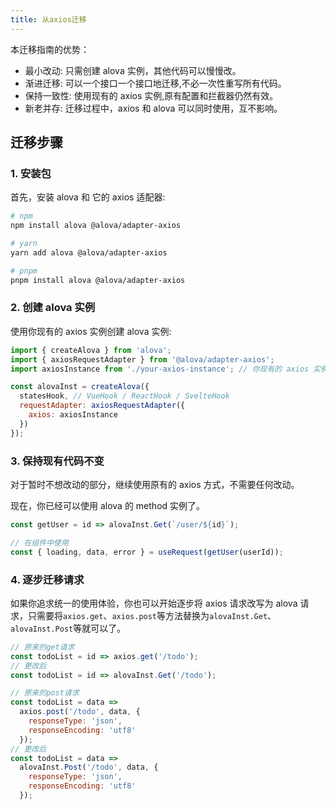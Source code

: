 ```yaml
---
title: 从axios迁移
---
```


本迁移指南的优势：

- 最小改动: 只需创建 alova 实例，其他代码可以慢慢改。
- 渐进迁移: 可以一个接口一个接口地迁移,不必一次性重写所有代码。
- 保持一致性: 使用现有的 axios 实例,原有配置和拦截器仍然有效。
- 新老并存: 迁移过程中，axios 和 alova 可以同时使用，互不影响。

## 迁移步骤

### 1. 安装包

首先，安装 alova 和 它的 axios 适配器:

```bash
# npm
npm install alova @alova/adapter-axios

# yarn
yarn add alova @alova/adapter-axios

# pnpm
pnpm install alova @alova/adapter-axios
```

### 2. 创建 alova 实例

使用你现有的 axios 实例创建 alova 实例:

```javascript
import { createAlova } from 'alova';
import { axiosRequestAdapter } from '@alova/adapter-axios';
import axiosInstance from './your-axios-instance'; // 你现有的 axios 实例

const alovaInst = createAlova({
  statesHook, // VueHook / ReactHook / SvelteHook
  requestAdapter: axiosRequestAdapter({
    axios: axiosInstance
  })
});
```

### 3. 保持现有代码不变

对于暂时不想改动的部分，继续使用原有的 axios 方式，不需要任何改动。

现在，你已经可以使用 alova 的 method 实例了。

```js
const getUser = id => alovaInst.Get(`/user/${id}`);

// 在组件中使用
const { loading, data, error } = useRequest(getUser(userId));
```

### 4. 逐步迁移请求

如果你追求统一的使用体验，你也可以开始逐步将 axios 请求改写为 alova 请求，只需要将`axios.get`、`axios.post`等方法替换为`alovaInst.Get`、`alovaInst.Post`等就可以了。

```javascript
// 原来的get请求
const todoList = id => axios.get('/todo');
// 更改后
const todoList = id => alovaInst.Get('/todo');

// 原来的post请求
const todoList = data =>
  axios.post('/todo', data, {
    responseType: 'json',
    responseEncoding: 'utf8'
  });
// 更改后
const todoList = data =>
  alovaInst.Post('/todo', data, {
    responseType: 'json',
    responseEncoding: 'utf8'
  });
```
